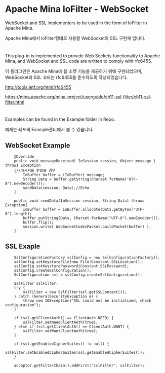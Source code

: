 Apache Mina IoFilter - WebSocket
==============

WebSocket and SSL implementers to be used in the form of IoFilter in Apache Mina.

Apache Mina에서 IoFilter형태로 사용될 WebSocket와 SSL 구현체 입니다.

#

This plug-in is implemented to provide Web Sockets functionality to Apache Mina, and WebSocket and SSL code are written to comply with rfc6455.

이 플러그인은 Apache Mina에 웹 소켓 기능을 제공하기 위해 구현되었으며, WebSocket과 SSL 코드는 rfc6455를 준수하도록 작성되었습니다.

http://tools.ietf.org/html/rfc6455

https://mina.apache.org/mina-project/userguide/ch11-ssl-filter/ch11-ssl-filter.html

#

Examples can be found in the Example folder in Repo.

예제는 레포의 Example폴더에서 볼 수 있습니다.

WebSocket Example
--------------
```
    @Override
    public void messageReceived( IoSession session, Object message ) throws Exception
    {//메시지를 받았을 경우
        IoBuffer buffer = (IoBuffer) message;
        String Data = buffer.getString(Charset.forName("UTF-8").newDecoder());
        sendData(session, Data);//Echo
    }
```
```
    public void sendData(IoSession session, String Data) throws Exception{
        IoBuffer buffer = IoBuffer.allocate(Data.getBytes("UTF-8").length);
        buffer.putString(Data, Charset.forName("UTF-8").newEncoder());
        buffer.flip();
        session.write( WebSocketCodecPacket.buildPacket(buffer) );
    }
```

SSL Exaple
--------------
```
    SslConfigurationFactory sslConfig = new SslConfigurationFactory();
    sslConfig.setKeystoreFile(new File(Constant.SSLLocation));
    sslConfig.setKeystorePassword(Constant.SSLPassword);
    sslConfig.createSslConfiguration();
    SslConfiguration ssl = sslConfig.createSslConfiguration();

    SslFilter sslFilter;
    try {
        sslFilter = new SslFilter(ssl.getSSLContext());
    } catch (GeneralSecurityException e) {
        throw new IOException("SSL could not be initialized, check configuration");
    }

    if (ssl.getClientAuth() == ClientAuth.NEED) {
        sslFilter.setNeedClientAuth(true);
    } else if (ssl.getClientAuth() == ClientAuth.WANT) {
        sslFilter.setWantClientAuth(true);
    }

    if (ssl.getEnabledCipherSuites() != null) {
        sslFilter.setEnabledCipherSuites(ssl.getEnabledCipherSuites());
    }

    acceptor.getFilterChain().addFirst("sslFilter", sslFilter);
```
